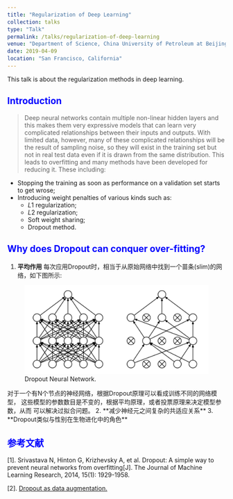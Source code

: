 ```yaml
---
title: "Regularization of Deep Learning"
collection: talks
type: "Talk"
permalink: /talks/regularization-of-deep-learning
venue: "Department of Science, China University of Petroleum at Beijing"
date: 2019-04-09
location: "San Francisco, California"
---
```


This talk is about the regularization methods in deep learning.
## <span style="color:blue"> Introduction </span>
> Deep neural networks contain multiple non-linear hidden layers and this makes them very expressive models that can learn very complicated relationships between their inputs and outputs. With limited data, however, many of these complicated relationships will be the result of sampling noise, so they will exist in the training set but not in real test data even if it is drawn from the same distribution. This leads to overfitting and many methods have been developed for reducing it. These including:
* Stopping the training as soon as performance on a validation set starts to get wrose;
* Introducing weight penalties of various kinds such as:
    * $L1$ regularization;
    * $L2$ regularization;
    * Soft weight sharing;
    * Dropout method.


## <span style="color:blue"> Why does Dropout can conquer over-fitting? </span>

1. **平均作用** 每次应用Dropout时，相当于从原始网络中找到一个苗条(slim)的网络，如下图所示:
<figure>
  <img src="/images/dropout_slim_net.png" alt="my alt text"/>
  <figcaption>Dropout Neural Network.</figcaption>
</figure>
对于一个有N个节点的神经网络，根据Dropout原理可以看成训练不同的网络模型，
这些模型的参数数目是不变的，根据平均原理，或者投票原理来决定模型参数，从而
可以解决过拟合问题。
2. **减少神经元之间复杂的共适应关系**
3. **Dropout类似与性别在生物进化中的角色**

## <span style="color:blue">参考文献</span>
[1]. Srivastava N, Hinton G, Krizhevsky A, et al. Dropout: A simple way to prevent neural networks from overfitting[J]. The Journal of Machine Learning Research, 2014, 15(1): 1929-1958.

[2]. [Dropout as data augmentation.](http://arxiv.org/abs/1506.08700)

